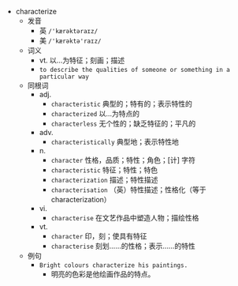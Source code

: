 - characterize
  - 发音
    - 英 `/'kærəktəraɪz/`
    - 美 `/'kærəktə'raɪz/`
  - 词义
    - vt. 以…为特征；刻画；描述
    - `to describe the qualities of someone or something in a particular way`
  - 同根词
    - adj.
      - `characteristic` 典型的；特有的；表示特性的
      - `characterized` 以…为特点的
      - `characterless` 无个性的；缺乏特征的；平凡的
    - adv.
      - `characteristically` 典型地；表示特性地
    - n.
      - `character` 性格，品质；特性；角色；[计] 字符
      - `characteristic` 特征；特性；特色
      - `characterization` 描述；特性描述
      - `characterisation` （英）特性描述；性格化（等于characterization）
    - vi.
      - `characterise` 在文艺作品中塑造人物；描绘性格
    - vt.
      - `character` 印，刻；使具有特征
      - `characterise` 刻划……的性格；表示……的特性
  - 例句
    - `Bright colours characterize his paintings.`
      - 明亮的色彩是他绘画作品的特点。

